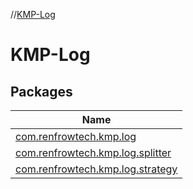 //[KMP-Log](index.md)

# KMP-Log

## Packages

| Name |
|---|
| [com.renfrowtech.kmp.log](-k-m-p--log/com.renfrowtech.kmp.log/index.md) |
| [com.renfrowtech.kmp.log.splitter](-k-m-p--log/com.renfrowtech.kmp.log.splitter/index.md) |
| [com.renfrowtech.kmp.log.strategy](-k-m-p--log/com.renfrowtech.kmp.log.strategy/index.md) |
